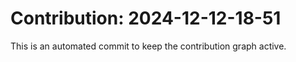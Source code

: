 # Contribution: 2024-12-12-18-51
This is an automated commit to keep the contribution graph active.
